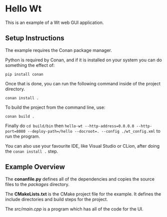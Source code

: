 # Hello Wt

This is an example of a Wt web GUI application.

## Setup Instructions
The example requires the Conan package manager.

Python is required by Conan, and if it is installed on your system you can do something the effect of:

``pip install conan``

Once that is done, you can run the following command inside of the project directory.

``conan install .``

To build the project from the command line, use:

``conan build .``

Finally do ``cd build/bin`` then ``hello-wt --http-address=0.0.0.0 --http-port=8080 --deploy-path=/hello --docroot=. --config ./wt_config.xml`` to run the program.

You can also use your favourite IDE, like Visual Studio or CLion, after doing the ``conan install .`` step.


## Example Overview
The **conanfile.py** defines all of the dependencies and copies the source files to the _packages_ directory.

The **CMakeLists.txt** is the CMake project file for the example. It defines the include directories and build steps for the project.

The _src/main.cpp_ is a program which has all of the code for the UI.

